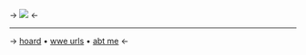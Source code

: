 -> ![](https://cdn.discordapp.com/attachments/852782813186490408/1149599153266118687/IMG_3579.gif) <-


***
-> [hoard](https://rentry.co/angelstruck) • [wwe urls](https://rentry.co/wweurls) • [abt me](https://rentry.co/aboutsera) <-